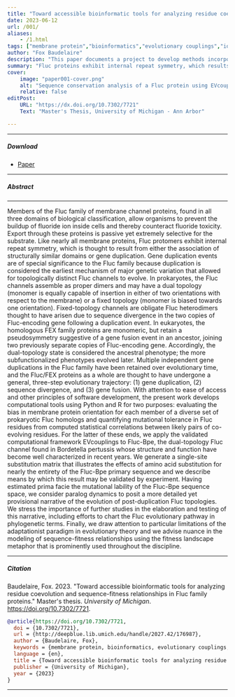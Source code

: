 ```yaml
---
title: "Toward accessible bioinformatic tools for analyzing residue coevolution and sequence-fitness relationships in Fluc family proteins" 
date: 2023-06-12
url: /001/
aliases: 
    - /1.html
tags: ["membrane protein","bioinformatics","evolutionary couplings","ion channel","fitness landscape", "structural biology"]
author: "Fox Baudelaire"
description: "This paper documents a project to develop methods incorporating Python and R to explore the amenability of Fluc family proteins and their evolutionary history to bioinformatics. Deposited in the institutional repository of the University of Michigan, 2023." 
summary: "Fluc proteins exhibit internal repeat symmetry, which results from structurally similar domain association or gene duplication, a pivotal mechanism for the evolution of distinct Fluc channels. Here, computational tools were developed for assessing membrane protein orientation bias in prokaryotic Fluc homologs and quantifying mutational tolerance in Fluc residues using EVcouplings for a dual-topology Fluc channel." 
cover:
    image: "paper001-cover.png"
    alt: "Sequence conservation analysis of a Fluc protein using EVcouplings, a computational package for coevolutionary analysis developed by D. Marks et al."
    relative: false
editPost:
    URL: "https://dx.doi.org/10.7302/7721"
    Text: "Master's Thesis, University of Michigan - Ann Arbor"

---
```


---

##### Download

+ [Paper](paper001.pdf)
<!---
+ [Online appendix](/1a.pdf)
+ [Code and data](https://github.com/pmichaillat/job-rationing)
--->
---

##### Abstract

---
Members of the Fluc family of membrane channel proteins, found in all three domains of biological classification, allow organisms to prevent the buildup of fluoride ion inside cells and thereby counteract fluoride toxicity. Export through these proteins is passive yet extremely selective for the substrate. Like nearly all membrane proteins, Fluc protomers exhibit internal repeat symmetry, which is thought to result from either the association of structurally similar domains or gene duplication. Gene duplication events are of special significance to the Fluc family because duplication is considered the earliest mechanism of major genetic variation that allowed for topologically distinct Fluc channels to evolve. In prokaryotes, the Fluc channels assemble as proper dimers and may have a dual topology (monomer is equally capable of insertion in either of two orientations with respect to the membrane) or a fixed topology (monomer is biased towards one orientation). Fixed-topology channels are obligate Fluc heterodimers thought to have arisen due to sequence divergence in the two copies of Fluc-encoding gene following a duplication event. In eukaryotes, the homologous FEX family proteins are monomeric, but retain a pseudosymmetry suggestive of a gene fusion event in an ancestor, joining two previously separate copies of Fluc-encoding gene. Accordingly, the dual-topology state is considered the ancestral phenotype; the more subfunctionalized phenotypes evolved later. Multiple independent gene duplications in the Fluc family have been retained over evolutionary time, and the Fluc/FEX proteins as a whole are thought to have undergone a general, three-step evolutionary trajectory: (1) gene duplication, (2) sequence divergence, and (3) gene fusion. With attention to ease of access and other principles of software development, the present work develops computational tools using Python and R for two purposes: evaluating the bias in membrane protein orientation for each member of a diverse set of prokaryotic Fluc homologs and quantifying mutational tolerance in Fluc residues from computed statistical correlations between likely pairs of co-evolving residues. For the latter of these ends, we apply the validated computational framework EVcouplings to Fluc-Bpe, the dual-topology Fluc channel found in Bordetella pertussis whose structure and function have become well characterized in recent years. We generate a single-site substitution matrix that illustrates the effects of amino acid substitution for nearly the entirety of the Fluc-Bpe primary sequence and we describe means by which this result may be validated by experiment. Having estimated prima facie the mutational lability of the Fluc-Bpe sequence space, we consider paralog dynamics to posit a more detailed yet provisional narrative of the evolution of post-duplication Fluc topologies. We stress the importance of further studies in the elaboration and testing of this narrative, including efforts to chart the Fluc evolutionary pathway in phylogenetic terms. Finally, we draw attention to particular limitations of the adaptationist paradigm in evolutionary theory and we advise nuance in the modeling of sequence-fitness relationships using the fitness landscape metaphor that is prominently used throughout the discipline.


<!---
##### Figure 5: Rationing and frictional unemployment in the United States, 1964--2009

![](/1f.png)

---
--->

---

##### Citation

Baudelaire, Fox. 2023. "Toward accessible bioinformatic tools for analyzing residue coevolution and sequence-fitness relationships in Fluc family proteins." Master's thesis. *University of Michigan*. https://doi.org/10.7302/7721.

```BibTeX
@article{https://doi.org/10.7302/7721,
  doi = {10.7302/7721},
  url = {http://deepblue.lib.umich.edu/handle/2027.42/176987},
  author = {Baudelaire, Fox},
  keywords = {membrane protein, bioinformatics, evolutionary couplings, ion channel, fitness landscape, structural biology, Biology, Science},
  language = {en},
  title = {Toward accessible bioinformatic tools for analyzing residue coevolution and sequence-fitness relationships in Fluc family proteins},
  publisher = {University of Michigan},
  year = {2023}
}
```

---
<!---

##### Related material

+ [Presentation slides](/1p.pdf)
+ [A Model of Unemployment with Matching Frictions and Job Rationing](https://escholarship.org/uc/item/7jr3m96r) – My PhD dissertation at UC Berkeley is the basis for this paper.
+ [Jobs in a Recession](https://cep.lse.ac.uk/pubs/download/cp365.pdf) – This CentrePiece column describes the paper's model of the labor market and discusses the model's implications for policies in recessions.

--->
